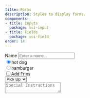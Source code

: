 ```yaml
---
title: Forms
description: Styles to display forms.
components:
- title: Inputs
  package: vui-input
- title: Fields
  package: vui-field
order: 14
---
```


<div style="display:inline-block;">
	<label class="vui-field-label" for="userName">Name</label>
	<input id="userName" type="text" class="vui-input-text" placeholder="Enter a name..." />
	<br />
	<label class="vui-radio-label">
		<input type="radio" class="vui-input-radio" checked />hot dog
	</label>
	<br />
	<label class="vui-radio-label">
		<input type="radio" class="vui-input-radio" name="food" />hamburger
	</label>
	<br />
	<label class="vui-checkbox-label">
		<input type="checkbox" class="vui-input-checkbox" />Add Fries
	</label>
	<br />
	<select class="vui-input-select">
		<option>Pick Up</option>
		<option>Delivery</option>
	</select>
	<br />
	<textarea class="vui-input-textarea" placeholder="Special Instructions"></textarea>
</div>
